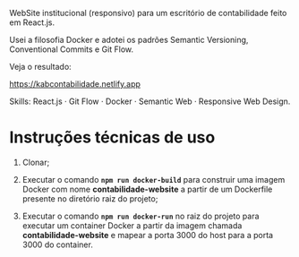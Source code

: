 WebSite institucional (responsivo) para um escritório de contabilidade feito em React.js.

Usei a filosofia Docker e adotei os padrões Semantic Versioning, Conventional Commits e Git Flow.

Veja o resultado:

https://kabcontabilidade.netlify.app


Skills: React.js · Git Flow · Docker · Semantic Web · Responsive Web Design.

# Instruções técnicas de uso

1. Clonar;

2. Executar o comando **`npm run docker-build`** para construir uma imagem Docker com nome **contabilidade-website** a partir de um Dockerfile presente no diretório raiz do projeto;

3. Executar o comando **`npm run docker-run`** no raiz do projeto para executar um container Docker a partir da imagem chamada **contabilidade-website** e mapear a porta 3000 do host para a porta 3000 do container.
